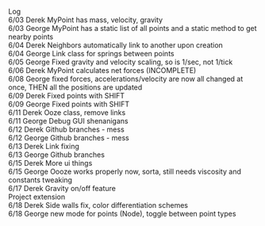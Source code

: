 Log  
6/03	Derek	MyPoint has mass, velocity, gravity  
6/03	George	MyPoint has a static list of all points and a static method to get nearby points  
6/04	Derek	Neighbors automatically link to another upon creation  
6/04	George	Link class for springs between points  
6/05	George  Fixed gravity and velocity scaling, so is 1/sec, not 1/tick  
6/06	Derek	MyPoint calculates net forces (INCOMPLETE)  
6/08	George 	fixed forces, accelerations/velocity are now all changed at once, THEN all the positions are updated  
6/09	Derek	Fixed points with SHIFT  
6/09 	George 	Fixed points with SHIFT  
6/11	Derek	Ooze class, remove links  
6/11 	George 	Debug GUI shenanigans  
6/12	Derek	Github branches - mess  
6/12 	George	Github branches - mess  
6/13	Derek	Link fixing  
6/13	George	Github branches  
6/15 	Derek   More ui things  
6/15	George	Oooze works properly now, sorta, still needs viscosity and constants tweaking  
6/17	Derek	Gravity on/off feature  
Project extension  
6/18	Derek	Side walls fix, color differentiation schemes  
6/18	George	new mode for points (Node), toggle between point types  
 
